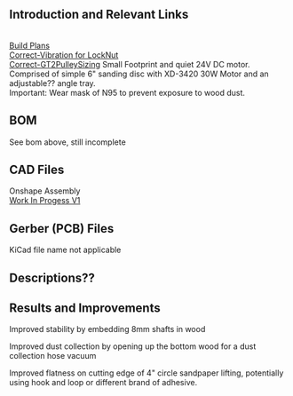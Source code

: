 ## Introduction and Relevant Links
<br> [Build Plans](https://www.youtube.com/watch?v=yLmfm-q4650)
<br> [Correct-Vibration for LockNut](https://www.reddit.com/r/AskEngineers/comments/7gbzlz/machine_design_question_using_double_nuts_or/dqil2iw/)
<br> [Correct-GT2PulleySizing](https://www.technobotsonline.com/timing-pulley-distance-between-centres-calculator.html)
Small Footprint and quiet 24V DC motor. Comprised of simple 6" sanding disc with XD-3420 30W Motor and an adjustable?? angle tray. 
<br> Important: Wear mask of N95 to prevent exposure to wood dust.

## BOM
See bom above, still incomplete

## CAD Files
Onshape Assembly
<br> [Work In Progess V1](https://cad.onshape.com/documents/b4df0345f29c621bf9c699d0/w/c2fcf2e91f0319f6a3eb7901/e/d1c4165fb03bad7a1f81c1a1)

## Gerber (PCB) Files
KiCad file name not applicable

## Descriptions??

## Results and Improvements
Improved stability by embedding 8mm shafts in wood

Improved dust collection by opening up the bottom wood for a dust collection hose vacuum

Improved flatness on cutting edge of 4" circle sandpaper lifting, potentially using hook and loop or different brand of adhesive.
